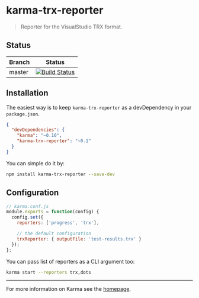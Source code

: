 # karma-trx-reporter

> Reporter for the VisualStudio TRX format.

## Status
| Branch        | Status         |
| ------------- |:-------------:|
| master        | [![Build Status](https://travis-ci.org/TwoToneBytes/karma-trx-reporter.svg?branch=master)](https://travis-ci.org/TwoToneBytes/karma-trx-reporter) |

## Installation

The easiest way is to keep `karma-trx-reporter` as a devDependency in your `package.json`.
```json
{
  "devDependencies": {
    "karma": "~0.10",
    "karma-trx-reporter": "~0.1"
  }
}
```

You can simple do it by:
```bash
npm install karma-trx-reporter --save-dev
```

## Configuration
```js
// karma.conf.js
module.exports = function(config) {
  config.set({
    reporters: ['progress', 'trx'],

    // the default configuration
	trxReporter: { outputFile: 'test-results.trx' }
  });
};
```

You can pass list of reporters as a CLI argument too:
```bash
karma start --reporters trx,dots
```

----

For more information on Karma see the [homepage].


[homepage]: http://karma-runner.github.com
